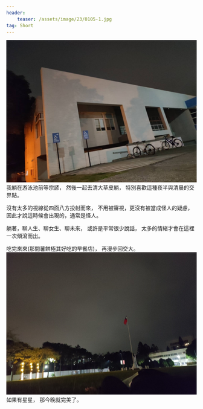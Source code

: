 ```yaml
---
header:
    teaser: /assets/image/23/0105-1.jpg
tag: Short
---
```

![i](/assets/image/23/0105-1.jpg)
我躺在游泳池前等宗諺，
然後一起去清大草皮躺，
特別喜歡這種夜半與清晨的交界點。

沒有太多的視線從四面八方投射而來，
不用被審視，更沒有被當成怪人的疑慮，
因此才說這時候會出現的，通常是怪人。

躺著，聊人生、聊女生、聊未來，
或許是平常很少說話，
太多的情緒才會在這裡一次傾瀉而出。

吃完來來(那間薯餅極其好吃的早餐店)，
再漫步回交大。
![i](/assets/image/23/0105-2.jpg)
如果有星星，
那今晚就完美了。
